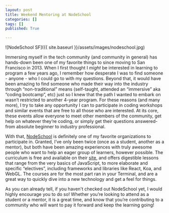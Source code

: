 ```yaml
---
layout: post
title: Weekend Mentoring at NodeSchool
categories: []
tags: []
published: True

---
```


![NodeSchool SF]({{ site.baseurl }}/assets/images/nodeschool.jpg)

Immersing myself in the tech community (and community in general) has hands-down been one of my favorite things to since moving to San Francisco in 2013. When I first thought I _might_ be interested in learning to program a few years ago, I remember how desperate I was to find someone - anyone - who I could go to with my questions. Beyond that, it would have been amazing to find someone who made their way into the industry through “non-traditional” means (self-taught, attended an “immersive” aka “coding bootcamp”, etc) just so I knew that the path I wanted to embark on wasn’t restricted to another 4-year program. For these reasons (and many more), I try to take any opportunity I can to participate in coding workshops and similar events that are free to all those who are interested. At its core, these events allow everyone to meet other members of the community, get help on whatever they’re coding, or simply get their questions answered- from absolute beginner to industry professional.

With that, [NodeSchool](http://nodeschool.io/) is definitely one of my favorite organizations to participate in. Granted, I’ve only been twice (once as a student, another as a mentor), but both have been amazing experiences with truly awesome people who want to help an eager group of learners, however possible. The curriculum is free and available on their [site](http://nodeschool.io/), and offers digestible lessons that range from the very basics of JavaScript, to more elaborate and specific “electives”, including frameworks and libraries like React, Koa, and WebGL. The courses are for the most part ran in your Terminal, and are a great way to quickly dive into a new technology and get a feel for things.

As you can already tell, if you haven't checked out NodeSchool yet, I would highly encourage you to do so! Whether you’re looking to attend as a student or a mentor, it is a great time, and know that you’re contributing to a community who will want to pay it forward and keep the learning going!
